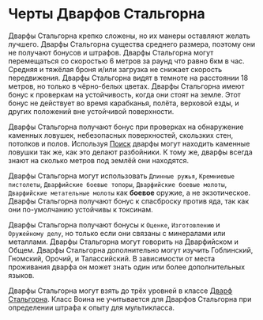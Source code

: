 # Черты Дварфов Стальгорна

<plate name="Грубость" subtype="Черта" img="Achievement_Character_Dwarf_Male.png" stats="+2ВЫН, -2ХАР">
  Дварфы Стальгорна крепко сложены, но их манеры оставляют желать лучшего.
</plate>
<plate name="Средние размеры" subtype="Черта" img="strength.png">
  Дварфы Стальгорна существа среднего размера, поэтому они не получают бонусов и штрафов.
</plate>
<plate name="Средняя скорость" subtype="Черта" img="speed.png" stats="6м, 6км">
  Дварфы Стальгорна могут перемещаться со скоростью 6 метров за раунд что равно 6км в час. Средняя и тяжёлая броня и/или загрузка не снижает скорость передвижения.
</plate>
<plate name="Темнозрение" subtype="Черта" img="nightvision.png" stats="18м">
  Дварфы Стальгорна видят в темноте на расстоянии 18 метров, но только в чёрно-белых цветах.
</plate>
<plate name="Стабильность" subtype="Черта" img="stability.png" stats="+4БСБ">
  Дварфы Стальгорна имеют бонус к проверкам на устойчивость, когда они стоят на земле. Этот бонус не действует во время карабканья, полёта, верховой езды, и других положений вне устойчивой поверхности.
</plate>
<plate name="Знание камня" subtype="Черта" img="stonemagic.png" stats="+2НВК">

  Дварфы Стальгорна получают бонус при проверках на обнаружение каменных ловушек, небезопасных поверхностей, скользких стен, потолков и полов. Используя [Поиск]("../skills/search.md") дварфы могут находить каменные ловушки так же, как это делают разбойники. К тому же, дварфы всегда знают на сколько метров под землёй они находятся.
</plate>
<plate name="Любимое оружие" subtype="Черта" img="weaponsmith.png">

  Дварфы Стальгорна могут использовать `Длинные ружья`, `Кремниевые пистолеты`, `Дварфийские боевые топоры`, `Дварфийские боевые молоты`, `Дварфийские метательные молоты` как **боевое** оружие, а не экзотическое.
</plate>
<plate name="Плотная кожа" subtype="Черта" img="dwarfsome.png" stats="+2БСБ">
  Дварфы Стальгорна получают бонус к спасброску против яда, так как они по-умолчанию устойчивы к токсинам.
</plate>
<plate name="Оценка материалов" subtype="Черта" img="glass.png" stats="+2НВК">

  Дварфы Стальгорна получают бонусы к `Оценке`, `Изготовлению` и `Оружейному делу`, но только если они связаны с минералами или металлами.
</plate>
<plate name="Дварфийские языки" subtype="Черта" img="lang.png">
  Дварфы Стальгорна могут говорить на Дварфийском и Общем.
</plate>
<plate name="Дварфийские языки: дополнительно" subtype="Черта" img="lang.png">
  Дварфы Стальгорна дополнительно могут изучить Гоблинский, Гномский, Орочий, и Талассийский. В зависимости от места проживания дварфа он может знать один или более дополнительных языков. 
</plate>
<plate name="Класс: Дварф Стальгорна" subtype="Черта" img="dwarves.png">

  Дварфы Стальгорна могут взять до трёх уровней в классе [Дварф Стальгорна](./dwarfclass.md).
</plate>
<plate name="Предпочитаемый класс: Воин" subtype="Черта" img="warrior.png">
  Класс Воина не учитывается для Дварфов Стальгорна при определении штрафа к опыту для мультикласса.
</plate>